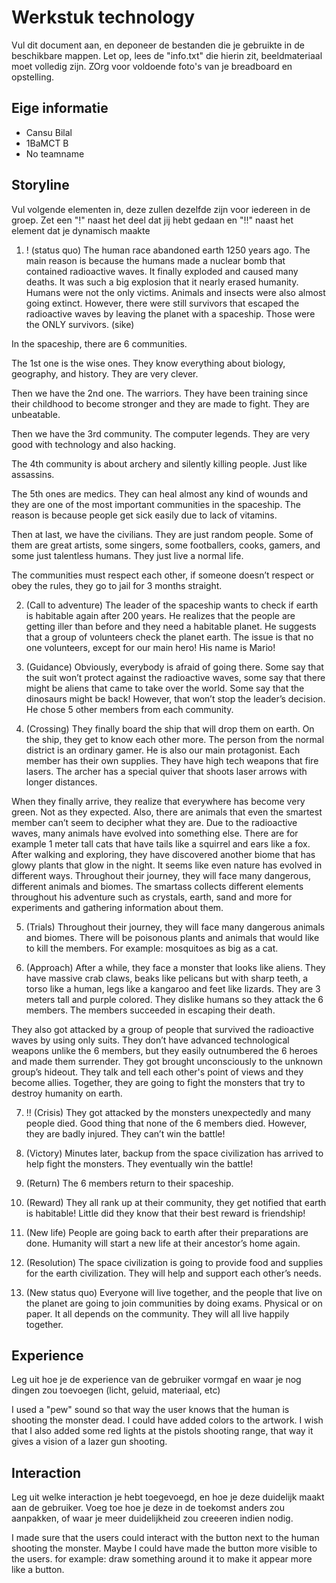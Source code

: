 # Werkstuk technology

Vul dit document aan, en deponeer de bestanden die je gebruikte in de beschikbare mappen. Let op, lees de "info.txt" die hierin zit, beeldmateriaal moet volledig zijn. ZOrg voor voldoende foto's van je breadboard en opstelling.

## Eige informatie

- Cansu Bilal
- 1BaMCT B
- No teamname

## Storyline

Vul volgende elementen in, deze zullen dezelfde zijn voor iedereen in de groep. Zet een "!" naast het deel dat jij hebt gedaan en "!!" naast het element dat je dynamisch maakte

1. ! (status quo) The human race abandoned earth 1250 years ago. The main reason is because the humans made a nuclear bomb that contained radioactive waves. It finally exploded and caused many deaths. It was such a big explosion that it nearly erased humanity. Humans were not the only victims. Animals and insects were also almost going extinct. However, there were still survivors that escaped the radioactive waves by leaving the planet with a spaceship. Those were the ONLY survivors. (sike)

In the spaceship, there are 6 communities.

The 1st one is the wise ones. They know everything about biology, geography, and history. They are very clever.

Then we have the 2nd one. The warriors. They have been training since their childhood to become stronger and they are made to fight. They are unbeatable.

Then we have the 3rd community. The computer legends. They are very good with technology and also hacking.

The 4th community is about archery and silently killing people. Just like assassins.

The 5th ones are medics. They can heal almost any kind of wounds and they are one of the most important communities in the spaceship. The reason is because people get sick easily due to lack of vitamins.

Then at last, we have the civilians. They are just random people. Some of them are great artists, some singers, some footballers, cooks, gamers, and some just talentless humans. They just live a normal life.

The communities must respect each other, if someone doesn’t respect or obey the rules, they go to jail for 3 months straight.

2. (Call to adventure) The leader of the spaceship wants to check if earth is habitable again after 200 years. He realizes that the people are getting iller than before and they need a habitable planet. He suggests that a group of volunteers check the planet earth. The issue is that no one volunteers, except for our main hero! His name is Mario!

3. (Guidance) Obviously, everybody is afraid of going there. Some say that the suit won’t protect against the radioactive waves, some say that there might be aliens that came to take over the world. Some say that the dinosaurs might be back! However, that won’t stop the leader’s decision. He chose 5 other members from each community.

4. (Crossing) They finally board the ship that will drop them on earth. On the ship, they get to know each other more. The person from the normal district is an ordinary gamer. He is also our main protagonist. Each member has their own supplies. They have high tech weapons that fire lasers. The archer has a special quiver that shoots laser arrows with longer distances.

When they finally arrive, they realize that everywhere has become very green. Not as they expected. Also, there are animals that even the smartest member can’t seem to decipher what they are. Due to the radioactive waves, many animals have evolved into something else. There are for example 1 meter tall cats that have tails like a squirrel and ears like a fox. After walking and exploring, they have discovered another biome that has glowy plants that glow in the night. It seems like even nature has evolved in different ways. Throughout their journey, they will face many dangerous, different animals and biomes. The smartass collects different elements throughout his adventure such as crystals, earth, sand and more for experiments and gathering information about them.

5. (Trials) Throughout their journey, they will face many dangerous animals and biomes. There will be poisonous plants and animals that would like to kill the members. For example: mosquitoes as big as a cat.

6. (Approach) After a while, they face a monster that looks like aliens. They have massive crab claws, beaks like pelicans but with sharp teeth, a torso like a human, legs like a kangaroo and feet like lizards. They are 3 meters tall and purple colored. They dislike humans so they attack the 6 members. The members succeeded in escaping their death.

They also got attacked by a group of people that survived the radioactive waves by using only suits. They don’t have advanced technological weapons unlike the 6 members, but they easily outnumbered the 6 heroes and made them surrender. They got brought unconsciously to the unknown group’s hideout. They talk and tell each other's point of views and they become allies. Together, they are going to fight the monsters that try to destroy humanity on earth.

7. !! (Crisis) They got attacked by the monsters unexpectedly and many people died. Good thing that none of the 6 members died. However, they are badly injured. They can’t win the battle!

8. (Victory) Minutes later, backup from the space civilization has arrived to help fight the monsters. They eventually win the battle!

9. (Return) The 6 members return to their spaceship.

10. (Reward) They all rank up at their community, they get notified that earth is habitable! Little did they know that their best reward is friendship!

11. (New life) People are going back to earth after their preparations are done. Humanity will start a new life at their ancestor’s home again.

12. (Resolution) The space civilization is going to provide food and supplies for the earth civilization. They will help and support each other’s needs.

13. (New status quo) Everyone will live together, and the people that live on the planet are going to join communities by doing exams. Physical or on paper. It all depends on the community. They will all live happily together.

## Experience

Leg uit hoe je de experience van de gebruiker vormgaf en waar je nog dingen zou toevoegen (licht, geluid, materiaal, etc)

I used a "pew" sound so that way the user knows that the human is shooting the monster dead. I could have added colors to the artwork. I wish that I also added some red lights at the pistols shooting range, that way it gives a vision of a lazer gun shooting.

## Interaction

Leg uit welke interaction je hebt toegevoegd, en hoe je deze duidelijk maakt aan de gebruiker. Voeg toe hoe je deze in de toekomst anders zou aanpakken, of waar je meer duidelijkheid zou creeeren indien nodig.

I made sure that the users could interact with the button next to the human shooting the monster. Maybe I could have made the button more visible to the users. for example: draw something around it to make it appear more like a button.
